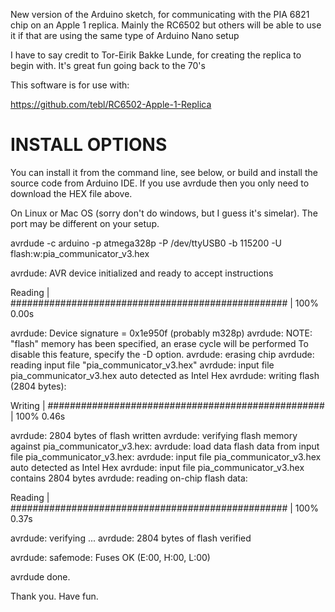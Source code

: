 New version of the Arduino sketch, for communicating with the PIA 6821 chip on an Apple 1 replica. Mainly the RC6502 but others will be able to use it if that are using the same type of Arduino Nano setup

I have to say credit to Tor-Eirik Bakke Lunde, for creating the replica to begin with. It's great fun going back to the 70's

This software is for use with:

https://github.com/tebl/RC6502-Apple-1-Replica

# INSTALL OPTIONS

You can install it from the command line, see below, or build and install the source code from Arduino IDE. If you use avrdude then you only need to download the HEX file above.

On Linux or Mac OS (sorry don't do windows, but I guess it's simelar). The port may be different on your setup.

avrdude -c arduino -p atmega328p -P /dev/ttyUSB0 -b 115200 -U flash:w:pia_communicator_v3.hex

avrdude: AVR device initialized and ready to accept instructions

Reading | ################################################## | 100% 0.00s

avrdude: Device signature = 0x1e950f (probably m328p)
avrdude: NOTE: "flash" memory has been specified, an erase cycle will be performed
         To disable this feature, specify the -D option.
avrdude: erasing chip
avrdude: reading input file "pia_communicator_v3.hex"
avrdude: input file pia_communicator_v3.hex auto detected as Intel Hex
avrdude: writing flash (2804 bytes):

Writing | ################################################## | 100% 0.46s

avrdude: 2804 bytes of flash written
avrdude: verifying flash memory against pia_communicator_v3.hex:
avrdude: load data flash data from input file pia_communicator_v3.hex:
avrdude: input file pia_communicator_v3.hex auto detected as Intel Hex
avrdude: input file pia_communicator_v3.hex contains 2804 bytes
avrdude: reading on-chip flash data:

Reading | ################################################## | 100% 0.37s

avrdude: verifying ...
avrdude: 2804 bytes of flash verified

avrdude: safemode: Fuses OK (E:00, H:00, L:00)

avrdude done.


Thank you.
Have fun.

